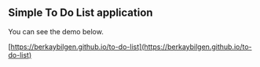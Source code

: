 ## Simple To Do List application

You can see the demo below.

[https://berkaybilgen.github.io/to-do-list](https://berkaybilgen.github.io/to-do-list)
